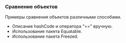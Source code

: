 ### Сравнение объектов
Примеры сравнения объектов различными способами.

- Описание hashCode и оператора "==" вручную.
- Использование пакета Equatable.
- Использование пакета Freezed.
